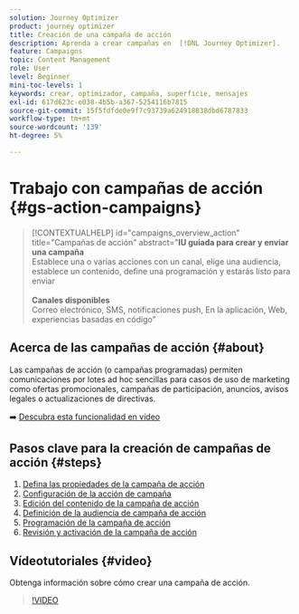 ```yaml
---
solution: Journey Optimizer
product: journey optimizer
title: Creación de una campaña de acción
description: Aprenda a crear campañas en  [!DNL Journey Optimizer].
feature: Campaigns
topic: Content Management
role: User
level: Beginner
mini-toc-levels: 1
keywords: crear, optimizador, campaña, superficie, mensajes
exl-id: 617d623c-e038-4b5b-a367-5254116b7815
source-git-commit: 15f5fdfde0e9f7c93739a624918838dbd6787833
workflow-type: tm+mt
source-wordcount: '139'
ht-degree: 5%

---
```



# Trabajo con campañas de acción {#gs-action-campaigns}

>[!CONTEXTUALHELP]
>id="campaigns_overview_action"
>title="Campañas de acción"
>abstract="**IU guiada para crear y enviar una campaña**<br/> Establece una o varias acciones con un canal, elige una audiencia, establece un contenido, define una programación y estarás listo para enviar <br/><br/>**Canales disponibles**<br/> Correo electrónico, SMS, notificaciones push, En la aplicación, Web, experiencias basadas en código"

## Acerca de las campañas de acción {#about}

Las campañas de acción (o campañas programadas) permiten comunicaciones por lotes ad hoc sencillas para casos de uso de marketing como ofertas promocionales, campañas de participación, anuncios, avisos legales o actualizaciones de directivas.

➡️ [Descubra esta funcionalidad en vídeo](#video)

## Pasos clave para la creación de campañas de acción {#steps}

1. [Defina las propiedades de la campaña de acción](campaign-properties.md)
1. [Configuración de la acción de campaña](campaign-action.md)
1. [Edición del contenido de la campaña de acción](campaign-content.md)
1. [Definición de la audiencia de campaña de acción](campaign-audience.md)
1. [Programación de la campaña de acción](campaign-schedule.md)
1. [Revisión y activación de la campaña de acción](review-activate-campaign.md)

## Vídeotutoriales {#video}

Obtenga información sobre cómo crear una campaña de acción.

>[!VIDEO](https://video.tv.adobe.com/v/3412402?quality=12&captions=spa)
